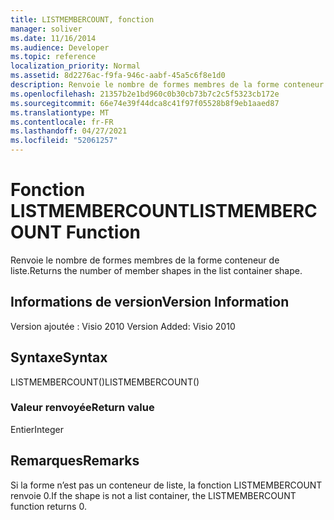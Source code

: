 ```yaml
---
title: LISTMEMBERCOUNT, fonction
manager: soliver
ms.date: 11/16/2014
ms.audience: Developer
ms.topic: reference
localization_priority: Normal
ms.assetid: 8d2276ac-f9fa-946c-aabf-45a5c6f8e1d0
description: Renvoie le nombre de formes membres de la forme conteneur de liste.
ms.openlocfilehash: 21357b2e1bd960c0b30cb73b7c2c5f5323cb172e
ms.sourcegitcommit: 66e74e39f44dca8c41f97f05528b8f9eb1aaed87
ms.translationtype: MT
ms.contentlocale: fr-FR
ms.lasthandoff: 04/27/2021
ms.locfileid: "52061257"
---
```

# <a name="listmembercount-function"></a><span data-ttu-id="1eb3d-103">Fonction LISTMEMBERCOUNT</span><span class="sxs-lookup"><span data-stu-id="1eb3d-103">LISTMEMBERCOUNT Function</span></span>

<span data-ttu-id="1eb3d-104">Renvoie le nombre de formes membres de la forme conteneur de liste.</span><span class="sxs-lookup"><span data-stu-id="1eb3d-104">Returns the number of member shapes in the list container shape.</span></span>
  
## <a name="version-information"></a><span data-ttu-id="1eb3d-105">Informations de version</span><span class="sxs-lookup"><span data-stu-id="1eb3d-105">Version Information</span></span>

<span data-ttu-id="1eb3d-106">Version ajoutée : Visio 2010
</span><span class="sxs-lookup"><span data-stu-id="1eb3d-106">Version Added: Visio 2010</span></span> 
  
## <a name="syntax"></a><span data-ttu-id="1eb3d-107">Syntaxe</span><span class="sxs-lookup"><span data-stu-id="1eb3d-107">Syntax</span></span>

<span data-ttu-id="1eb3d-108">LISTMEMBERCOUNT()</span><span class="sxs-lookup"><span data-stu-id="1eb3d-108">LISTMEMBERCOUNT()</span></span>
  
### <a name="return-value"></a><span data-ttu-id="1eb3d-109">Valeur renvoyée</span><span class="sxs-lookup"><span data-stu-id="1eb3d-109">Return value</span></span>

<span data-ttu-id="1eb3d-110">Entier</span><span class="sxs-lookup"><span data-stu-id="1eb3d-110">Integer</span></span>
  
## <a name="remarks"></a><span data-ttu-id="1eb3d-111">Remarques</span><span class="sxs-lookup"><span data-stu-id="1eb3d-111">Remarks</span></span>

<span data-ttu-id="1eb3d-112">Si la forme n’est pas un conteneur de liste, la fonction LISTMEMBERCOUNT renvoie 0.</span><span class="sxs-lookup"><span data-stu-id="1eb3d-112">If the shape is not a list container, the LISTMEMBERCOUNT function returns 0.</span></span>
  

